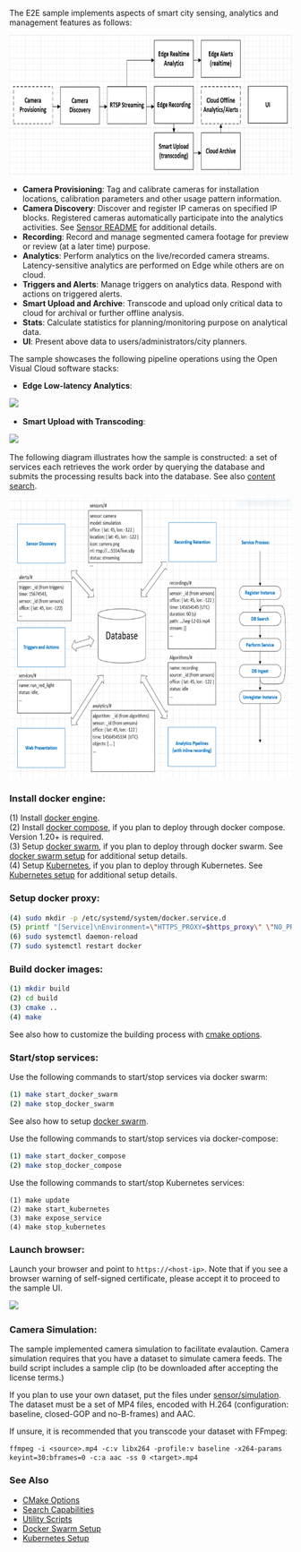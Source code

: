 The E2E sample implements aspects of smart city sensing, analytics and management features as follows:   

<IMG src="doc/scope.png" height="250px">

- **Camera Provisioning**: Tag and calibrate cameras for installation locations, calibration parameters and other usage pattern information.   
- **Camera Discovery**: Discover and register IP cameras on specified IP blocks. Registered cameras automatically participate into the analytics activities. See [Sensor README](sensor/README.md) for additional details.    
- **Recording**: Record and manage segmented camera footage for preview or review (at a later time) purpose.     
- **Analytics**: Perform analytics on the live/recorded camera streams. Latency-sensitive analytics are performed on Edge while others are on cloud.     
- **Triggers and Alerts**: Manage triggers on analytics data. Respond with actions on triggered alerts.   
- **Smart Upload and Archive**: Transcode and upload only critical data to cloud for archival or further offline analysis.    
- **Stats**: Calculate statistics for planning/monitoring purpose on analytical data.    
- **UI**: Present above data to users/administrators/city planners.     

The sample showcases the following pipeline operations using the Open Visual Cloud software stacks:      
- **Edge Low-latency Analytics**:   

<IMG src="doc/edge-analytics-arch.png" height="200px">

- **Smart Upload with Transcoding**:

<IMG src="doc/smart-upload-arch.png" height="180px">

The following diagram illustrates how the sample is constructed: a set of services each retrieves the work order by querying the database and submits the processing results back into the database. See also [content search](doc/search.md).          

<IMG src="doc/data-centric-design.png" height="500px">

### Install docker engine:        

(1) Install [docker engine](https://docs.docker.com/install).     
(2) Install [docker compose](https://docs.docker.com/compose/install), if you plan to deploy through docker compose. Version 1.20+ is required.    
(3) Setup [docker swarm](https://docs.docker.com/engine/swarm), if you plan to deploy through docker swarm. See [docker swarm setup](deployment/docker-swarm/README.md) for additional setup details.  
(4) Setup [Kubernetes](https://kubernetes.io/docs/setup), if you plan to deploy through Kubernetes. See [Kubernetes setup](deployment/kubernetes/README.md) for additional setup details.     

### Setup docker proxy:

```bash
(4) sudo mkdir -p /etc/systemd/system/docker.service.d       
(5) printf "[Service]\nEnvironment=\"HTTPS_PROXY=$https_proxy\" \"NO_PROXY=$no_proxy\"\n" | sudo tee /etc/systemd/system/docker.service.d/proxy.conf       
(6) sudo systemctl daemon-reload          
(7) sudo systemctl restart docker     
```

### Build docker images: 

```bash
(1) mkdir build    
(2) cd build     
(3) cmake ..    
(4) make     
```
See also how to customize the building process with [cmake options](doc/cmake.md).    

### Start/stop services:

Use the following commands to start/stop services via docker swarm:    
```bash
(1) make start_docker_swarm      
(2) make stop_docker_swarm      
```
See also how to setup [docker swarm](deployment/docker-swarm/README.md).    

Use the following commands to start/stop services via docker-compose:        
```bash
(1) make start_docker_compose      
(2) make stop_docker_compose      
```

Use the following commands to start/stop Kubernetes services:
```
(1) make update
(2) make start_kubernetes
(3) make expose_service
(4) make stop_kubernetes
```

### Launch browser:

Launch your browser and point to `https://<host-ip>`. Note that if you see a browser warning of self-signed certificate, please accept it to proceed to the sample UI.    

<IMG src="doc/screenshot.gif" height="270px"></IMG>    
  
### Camera Simulation:

The sample implemented camera simulation to facilitate evalaution. Camera simulation requires that you have a dataset to simulate camera feeds. The build script includes a sample clip (to be downloaded after accepting the license terms.)    

If you plan to use your own dataset, put the files under [sensor/simulation](sensor/simulation). The dataset must be a set of MP4 files, encoded with H.264 (configuration: baseline, closed-GOP and no-B-frames) and AAC.    

If unsure, it is recommended that you transcode your dataset with FFmpeg:   

```
ffmpeg -i <source>.mp4 -c:v libx264 -profile:v baseline -x264-params keyint=30:bframes=0 -c:a aac -ss 0 <target>.mp4
```

### See Also

- [CMake Options](doc/cmake.md)          
- [Search Capabilities](doc/search.md)       
- [Utility Scripts](doc/script.md)       
- [Docker Swarm Setup](deployment/docker-swarm/README.md)      
- [Kubernetes Setup](deployment/kubernetes/README.md)
